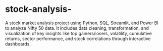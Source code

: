 # stock-analysis-
A stock market analysis project using Python, SQL, Streamlit, and Power BI to analyze Nifty 50 data. It includes data cleaning, transformation, and visualization of key insights like top gainers/losers, volatility, cumulative returns, sector performance, and stock correlations through interactive dashboards.
